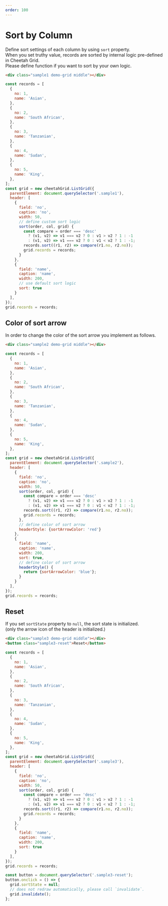 ```yaml
---
order: 100
---
```


# Sort by Column

Define sort settings of each column by using `sort` property.  
When you set truthy value, records are sorted by internal logic pre-defined in Cheetah Grid.  
Please define function if you want to sort by your own logic.  

<code-preview>

```html
<div class="sample1 demo-grid middle"></div>
```

```js
const records = [
  {
    no: 1,
    name: 'Asian',
  },
  {
    no: 2,
    name: 'South African',
  },
  {
    no: 3,
    name: 'Tanzanian',
  },
  {
    no: 4,
    name: 'Sudan',
  },
  {
    no: 5,
    name: 'King',
  },
];
const grid = new cheetahGrid.ListGrid({
  parentElement: document.querySelector('.sample1'),
  header: [
    {
      field: 'no',
      caption: 'no',
      width: 50,
      // define custom sort logic
      sort(order, col, grid) {
        const compare = order === 'desc'
          ? (v1, v2) => v1 === v2 ? 0 : v1 > v2 ? 1 : -1
          : (v1, v2) => v1 === v2 ? 0 : v1 < v2 ? 1 : -1;
        records.sort((r1, r2) => compare(r1.no, r2.no));
        grid.records = records;
      }
    },
    {
      field: 'name',
      caption: 'name',
      width: 200,
      // use default sort logic
      sort: true
    }
  ],
});
grid.records = records;
```

</code-preview>

## Color of sort arrow 

In order to change the color of the sort arrow you implement as follows. 

<code-preview>

```html
<div class="sample2 demo-grid middle"></div>
```

```js
const records = [
  {
    no: 1,
    name: 'Asian',
  },
  {
    no: 2,
    name: 'South African',
  },
  {
    no: 3,
    name: 'Tanzanian',
  },
  {
    no: 4,
    name: 'Sudan',
  },
  {
    no: 5,
    name: 'King',
  },
];
const grid = new cheetahGrid.ListGrid({
  parentElement: document.querySelector('.sample2'),
  header: [
    {
      field: 'no',
      caption: 'no',
      width: 50,
      sort(order, col, grid) {
        const compare = order === 'desc'
          ? (v1, v2) => v1 === v2 ? 0 : v1 > v2 ? 1 : -1
          : (v1, v2) => v1 === v2 ? 0 : v1 < v2 ? 1 : -1;
        records.sort((r1, r2) => compare(r1.no, r2.no));
        grid.records = records;
      },
      // define color of sort arrow
      headerStyle: {sortArrowColor: 'red'}
    },
    {
      field: 'name',
      caption: 'name',
      width: 200,
      sort: true,
      // define color of sort arrow
      headerStyle() {
        return {sortArrowColor: 'blue'};
      }
    }
  ],
});
grid.records = records;
```

</code-preview>

## Reset

If you set `sortState` property to `null`, the sort state is initialized.  
(only the arrow icon of the header is initialized.)

<code-preview>

```html
<div class="sample3 demo-grid middle"></div>
<button class="sample3-reset">Reset</button>
```

```js
const records = [
  {
    no: 1,
    name: 'Asian',
  },
  {
    no: 2,
    name: 'South African',
  },
  {
    no: 3,
    name: 'Tanzanian',
  },
  {
    no: 4,
    name: 'Sudan',
  },
  {
    no: 5,
    name: 'King',
  },
];
const grid = new cheetahGrid.ListGrid({
  parentElement: document.querySelector('.sample3'),
  header: [
    {
      field: 'no',
      caption: 'no',
      width: 50,
      sort(order, col, grid) {
        const compare = order === 'desc'
          ? (v1, v2) => v1 === v2 ? 0 : v1 > v2 ? 1 : -1
          : (v1, v2) => v1 === v2 ? 0 : v1 < v2 ? 1 : -1;
        records.sort((r1, r2) => compare(r1.no, r2.no));
        grid.records = records;
      }
    },
    {
      field: 'name',
      caption: 'name',
      width: 200,
      sort: true
    }
  ],
});
grid.records = records;

const button = document.querySelector('.sample3-reset');
button.onclick = () => {
  grid.sortState = null;
  // does not redraw automatically, please call `invalidate`.
  grid.invalidate();
};
```

</code-preview>
